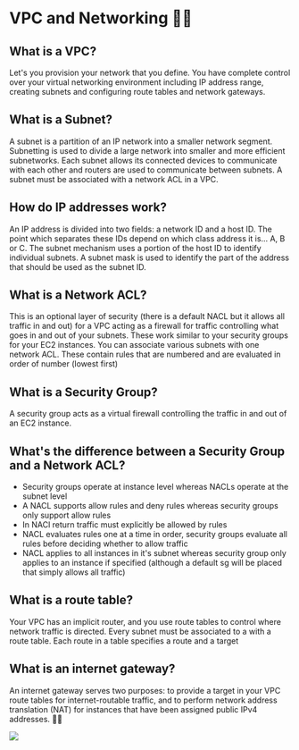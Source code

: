 # VPC and Networking :sushi::japan:

## What is a VPC?

  Let's you provision your network that you define. You have complete control over your virtual networking environment including IP address range, creating subnets and configuring route tables and network gateways.

## What is a Subnet?

  A subnet is a partition of an IP network into a smaller network segment. Subnetting is used to divide a large network into smaller and more efficient subnetworks. Each subnet allows its connected devices to communicate with each other and routers are used to communicate between subnets. A subnet must be associated with a network ACL in a VPC.

## How do IP addresses work?

  An IP address is divided into two fields: a network ID and a host ID. The point which separates these IDs depend on which class address it is... A, B or C. The subnet mechanism uses a portion of the host ID to identify individual subnets. A subnet mask is used to identify the part of the address that should be used as the subnet ID.

## What is a Network ACL?

  This is an optional layer of security (there is a default NACL but it allows all traffic in and out) for a VPC acting as a firewall for traffic controlling what goes in and out of your subnets. These work similar to your security groups for your EC2 instances. You can associate various subnets with one network ACL. These contain rules that are numbered and are evaluated in order of number (lowest first)

## What is a Security Group?

  A security group acts as a virtual firewall controlling the traffic in and out of an EC2 instance.

## What's the difference between a Security Group and a Network ACL?

  - Security groups operate at instance level whereas NACLs operate at the subnet level
  - A NACL supports allow rules and deny rules whereas security groups only support allow rules
  - In NACl return traffic must explicitly be allowed by rules
  - NACL evaluates rules one at a time in order, security groups evaluate all rules before deciding whether to allow traffic
  - NACL applies to all instances in it's subnet whereas security group only applies to an instance if specified (although a default sg will be placed that simply allows all traffic)

## What is a route table?

  Your VPC has an implicit router, and you use route tables to control where network traffic is directed. Every subnet must be associated to a with a route table. Each route in a table specifies a route and a target

## What is an internet gateway?

  An internet gateway serves two purposes: to provide a target in your VPC route tables for internet-routable traffic, and to perform network address translation (NAT) for instances that have been assigned public IPv4 addresses. :bacon::bread:

![](https://camo.githubusercontent.com/2f12eb5365d43468fadb065d25d698a8f03b2749/68747470733a2f2f646f63732e6177732e616d617a6f6e2e636f6d2f7670632f6c61746573742f7573657267756964652f696d616765732f6e61742d696e7374616e63652d6469616772616d2e706e67)
